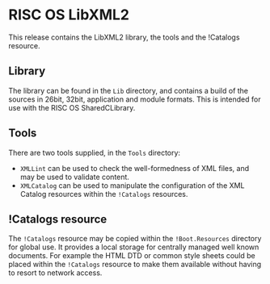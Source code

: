 # RISC OS LibXML2

This release contains the LibXML2 library, the tools and the !Catalogs resource.

## Library

The library can be found in the `Lib` directory, and contains a build of the sources
in 26bit, 32bit, application and module formats. This is intended for use with the
RISC OS SharedCLibrary.

## Tools

There are two tools supplied, in the `Tools` directory:

* `XMLLint` can be used to check the well-formedness of XML files, and may be used
  to validate content.
* `XMLCatalog` can be used to manipulate the configuration of the XML Catalog
  resources within the `!Catalogs` resources.

## !Catalogs resource

The `!Catalogs` resource may be copied within the `!Boot.Resources` directory
for global use. It provides a local storage for centrally managed well known
documents. For example the HTML DTD or common style sheets could be placed
within the `!Catalogs` resource to make them available without having to resort
to network access.
